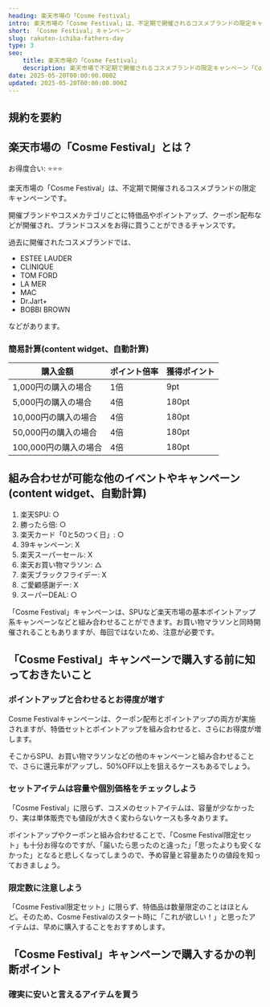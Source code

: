 ```yaml
---
heading: 楽天市場の「Cosme Festival」
intro: 楽天市場の「Cosme Festival」は、不定期で開催されるコスメブランドの限定キャンペーン。クーポンや対象アイテムポイントアップなど、関連アイテムの購入がお得になります。
short: 「Cosme Festival」キャンペーン
slug: rakuten-ichiba-fathers-day
type: 3
seo:
    title: 楽天市場の「Cosme Festival」
    description: 楽天市場で不定期で開催されるコスメブランドの限定キャンペーン「Cosme Festival」について解説。特典内容やお得度合い、他のキャンペーンとの違いなど。
date: 2025-05-20T00:00:00.000Z
updated: 2025-05-20T00:00:00.000Z
---
```


## 規約を要約

## 楽天市場の「Cosme Festival」とは？

お得度合い: ⭐️⭐️⭐️

楽天市場の「Cosme Festival」は、不定期で開催されるコスメブランドの限定キャンペーンです。

開催ブランドやコスメカテゴリごとに特価品やポイントアップ、クーポン配布などが開催され、ブランドコスメをお得に買うことができるチャンスです。

過去に開催されたコスメブランドでは、

- ESTEE LAUDER
- CLINIQUE
- TOM FORD
- LA MER
- MAC
- Dr.Jart+
- BOBBI BROWN

などがあります。

### 簡易計算(content widget、自動計算)

|購入金額|ポイント倍率|獲得ポイント|
|---|---|---|
1,000円の購入の場合|1倍|9pt|
5,000円の購入の場合|4倍|180pt|
10,000円の購入の場合|4倍|180pt|
50,000円の購入の場合|4倍|180pt|
100,000円の購入の場合|4倍|180pt|

## 組み合わせが可能な他のイベントやキャンペーン(content widget、自動計算)

1. 楽天SPU: ○
1. 勝ったら倍: ○
2. 楽天カード「0と5のつく日」: ○
3. 39キャンペーン: X
4. 楽天スーパーセール: X
5. 楽天お買い物マラソン: △
6. 楽天ブラックフライデー: X
7. ご愛顧感謝デー: X
8. スーパーDEAL: ○

「Cosme Festival」キャンペーンは、SPUなど楽天市場の基本ポイントアップ系キャンペーンなどと組み合わせることができます。お買い物マラソンと同時開催されることもありますが、毎回ではないため、注意が必要です。

## 「Cosme Festival」キャンペーンで購入する前に知っておきたいこと

### ポイントアップと合わせるとお得度が増す

Cosme Festivalキャンペーンは、クーポン配布とポイントアップの両方が実施されますが、特価セットとポイントアップを組み合わせると、さらにお得度が増します。

そこからSPU、お買い物マラソンなどの他のキャンペーンと組み合わせることで、さらに還元率がアップし、50%OFF以上を狙えるケースもあるでしょう。

### セットアイテムは容量や個別価格をチェックしよう

「Cosme Festival」に限らず、コスメのセットアイテムは、容量が少なかったり、実は単体販売でも値段が大きく変わらないケースも多々あります。

ポイントアップやクーポンと組み合わせることで、「Cosme Festival限定セット」も十分お得なのですが、「届いたら思ったのと違った」「思ったよりも安くなかった」となると悲しくなってしまうので、予め容量と容量あたりの値段を知っておきましょう。

### 限定数に注意しよう

「Cosme Festival限定セット」に限らず、特価品は数量限定のことはほとんど。そのため、Cosme Festivalのスタート時に「これが欲しい！」と思ったアイテムは、早めに購入することをおすすめします。


## 「Cosme Festival」キャンペーンで購入するかの判断ポイント

### 確実に安いと言えるアイテムを買う

